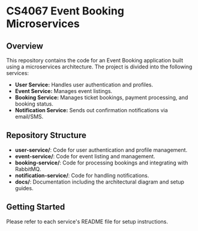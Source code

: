 # CS4067 Event Booking Microservices

## Overview
This repository contains the code for an Event Booking application built using a microservices architecture. The project is divided into the following services:
- **User Service:** Handles user authentication and profiles.
- **Event Service:** Manages event listings.
- **Booking Service:** Manages ticket bookings, payment processing, and booking status.
- **Notification Service:** Sends out confirmation notifications via email/SMS.

## Repository Structure
- **user-service/**: Code for user authentication and profile management.
- **event-service/**: Code for event listing and management.
- **booking-service/**: Code for processing bookings and integrating with RabbitMQ.
- **notification-service/**: Code for handling notifications.
- **docs/**: Documentation including the architectural diagram and setup guides.

## Getting Started
Please refer to each service's README file for setup instructions.
